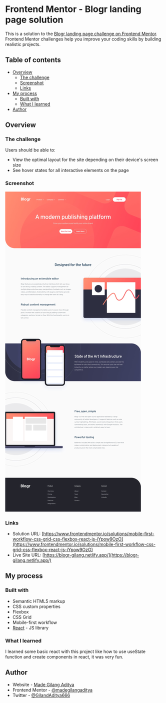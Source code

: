 # Frontend Mentor - Blogr landing page solution

This is a solution to the [Blogr landing page challenge on Frontend Mentor](https://www.frontendmentor.io/challenges/blogr-landing-page-EX2RLAApP). Frontend Mentor challenges help you improve your coding skills by building realistic projects. 

## Table of contents

- [Overview](#overview)
  - [The challenge](#the-challenge)
  - [Screenshot](#screenshot)
  - [Links](#links)
- [My process](#my-process)
  - [Built with](#built-with)
  - [What I learned](#what-i-learned)
- [Author](#author)

## Overview

### The challenge

Users should be able to:

- View the optimal layout for the site depending on their device's screen size
- See hover states for all interactive elements on the page

### Screenshot

![](./public/design/desktop-design.jpg)

### Links

- Solution URL: [https://www.frontendmentor.io/solutions/mobile-first-workflow-css-grid-css-flexbox-react-js-iYpow9OzO](https://www.frontendmentor.io/solutions/mobile-first-workflow-css-grid-css-flexbox-react-js-iYpow9OzO)
- Live Site URL: [https://blogr-gilang.netlify.app/](https://blogr-gilang.netlify.app/)

## My process

### Built with

- Semantic HTML5 markup
- CSS custom properties
- Flexbox
- CSS Grid
- Mobile-first workflow
- [React](https://reactjs.org/) - JS library

### What I learned

I learned some basic react with this project like how to use useState function and create components in react, it was very fun.

## Author

- Website - [Made Gilang Aditya](https://www.mdgilangaditya.com)
- Frontend Mentor - [@madegilangaditya](https://www.frontendmentor.io/profile/madegilangaditya)
- Twitter - [@GilandAditya666](https://www.twitter.com/GilangAditya666)
